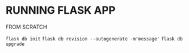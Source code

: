 # RUNNING FLASK APP

FROM SCRATCH 

`flask db init`
`flask db revision --autogenerate -m'message'`
`flask db upgrade`